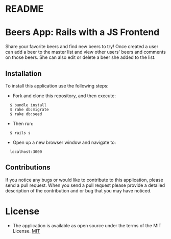 # README
# Beers App: Rails with a JS Frontend

Share your favorite beers and find new beers to try! Once created a user can add a beer to the master list and view other users' beers and comments on those beers. She can also edit or delete a beer she added to the list.

## Installation
To install this application use the following steps:
  * Fork and clone this repository, and then execute:
  ```  
    $ bundle install
    $ rake db:migrate
    $ rake db:seed

  ```

  * Then run:
  ```
    $ rails s
  ```
  * Open up a new browser window and navigate to:
  ```
    localhost:3000
  ```

## Contributions
If you notice any bugs or would like to contribute to this application, please send a pull request. When you send a pull request please provide a detailed description of the contribution and or bug that you may have noticed.

# License
  * The application is available as open source under the terms of the MIT License. [MIT](https://choosealicense.com/licenses/mit/)

